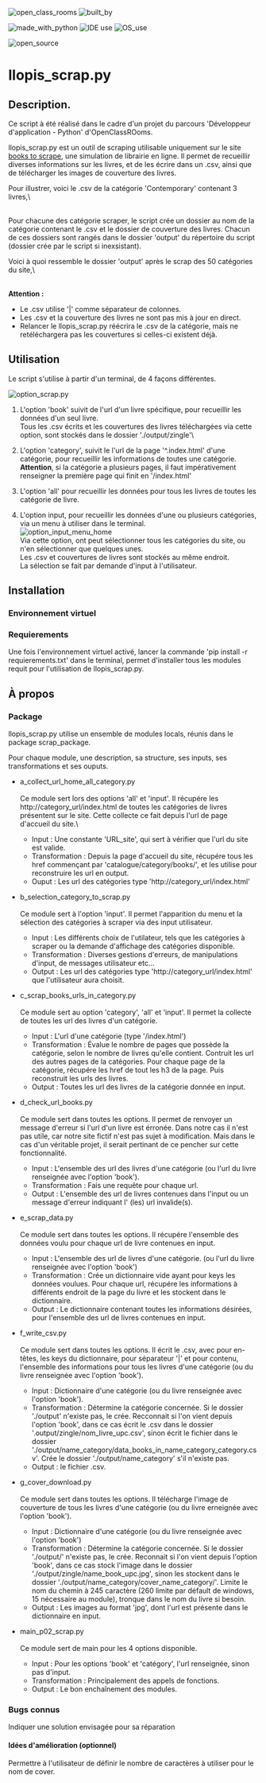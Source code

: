 ![open_class_rooms](https://img.shields.io/badge/OpenClassRooms-Project02-limegreen?labelColor=blueviolet&style=plastic)
![built_by](https://img.shields.io/badge/Built%20by-Developers%20%3Cgeoffrey_ll%3E-black?labelColor=orange&style=plastic)

![made_with_python](https://img.shields.io/badge/Made%20With-Python-darkgreen?logo=python&labelColor=red&style=plastic)
![IDE use](https://img.shields.io/badge/IDE%20use-PyCharm-darkgreen?logo=pycharm&labelColor=red&style=plastic)
![OS_use](https://img.shields.io/badge/OS%20use-Windows-blue?labelColor=red&style=plastic&logo=windows)

![open_source](https://img.shields.io/badge/licence-libre-darkkhaki?labelColor=red&style=plastic)


# llopis_scrap.py #

## Description. ##

Ce script à été réalisé dans le cadre d'un projet du parcours 'Développeur d'application - Python' d'OpenClassROoms.

llopis_scrap.py est un outil de scraping utilisable uniquement sur le site [books to scrape](http://books.toscrape.com/), une simulation de librairie en ligne. Il permet de recueillir diverses informations sur les livres, et de les écrire dans un .csv, ainsi que de télécharger les images de couverture des livres.

Pour illustrer, voici le .csv de la catégorie 'Contemporary' contenant 3 livres,\
<!--![csv_contemporary_category](readme/csv_contemporary.jpg)\-->
<!--et les diffentes couvertures récupérées.\-->
<!--![folder_contemporary_covers](readme/folder_contemporary_covers.jpg)-->

\
Pour chacune des catégorie scraper, le script crée un dossier au nom de la catégorie contenant le .csv et le dossier de couverture des livres. Chacun de ces dossiers sont rangés dans le dossier 'output' du répertoire du script (dossier crée par le script si inexsistant).

Voici à quoi ressemble le dossier 'output' après le scrap des 50 catégories du site,\
<!--![folder_output_all](readme/folder_output_all.jpg)\-->
<!--et le dossier contemporary.\-->
<!--![folder_contemporary](readme/folder_contemporary.jpg)-->

\
**Attention :**
- Le .csv utilise '|' comme séparateur de colonnes.
- Les .csv et la couverture des livres ne sont pas mis à jour en direct.
- Relancer le llopis_scrap.py réécrira le .csv de la catégorie, mais ne retéléchargera pas les couvertures si celles-ci existent déjà. 


## Utilisation ##

Le script s'utilise à partir d'un terminal, de 4 façons différentes.

![option_scrap.py](readme/option_scrap.py.jpg)
1. L'option 'book' suivit de l'url d'un livre spécifique, pour recueillir les données d'un seul livre.\
Tous les .csv écrits et les couvertures des livres téléchargées via cette option, sont stockés dans le dossier './output/zingle'\
<!--![two_books_of_contemporary_category_in_folder_zingle](readme/two_books_of_contemporary_category_in_folder_zingle.jpg)-->

2. L'option 'category', suivit le l'url de la page '^.index.html' d'une catégorie, pour recueillir les informations de toutes une catégorie.\
 **Attention**, si la catégorie a plusieurs pages, il faut impérativement renseigner la première page qui finit en '/index.html'
 
3. L'option 'all' pour recueillir les données pour tous les livres de toutes les catégorie de livre.

4. L'option input, pour recueillir les données d'une ou plusieurs catégories, via un menu à utiliser dans le terminal. \
![option_input_menu_home](readme/option_input_menu_home.jpg)\
Via cette option, ont peut sélectionner tous les catégories du site, ou n'en sélectionner que quelques unes.\
Les .csv et couvertures de livres sont stockés au même endroit.\
La sélection se fait par demande d'input à l'utilisateur.


## Installation ##

### Environnement virtuel ###

### Requierements ###

Une fois l'environnement virtuel activé, lancer la commande 'pip install -r requierements.txt' dans le terminal, permet d'installer tous les modules requit pour l'utilisation de llopis_scrap.py.


## À propos ##

### Package ###

llopis_scrap.py utilise un ensemble de modules locals, réunis dans le package scrap_package.

Pour chaque module, une description, sa structure, ses inputs, ses transformations et ses ouputs.

- a_collect_url_home_all_category.py\
\
Ce module sert lors des options 'all' et 'input'. Il récupére les http://category_url/index.html de toutes les catégories de livres présentent sur le site. Cette collecte ce fait depuis l'url de page d'accueil du site.\
    - Input : Une constante 'URL_site', qui sert à vérifier que l'url du site est valide.
    - Transformation : Depuis la page d'accueil du site, récupére tous les href commençant par 'catalogue/category/books/', et les utilise pour reconstruire les url en output.
    - Ouput : Les url des catégories type 'http://category_url/index.html'

- b_selection_category_to_scrap.py\
\
Ce module sert à l'option 'input'. Il permet l'apparition du menu et la sélection des catégories à scraper via des input utilisateur.
    - Input : Les différents choix de l'utilateur, tels que les catégories à scraper ou la demande d'affichage des catégories disponible.
    - Transformation : Diverses gestions d'erreurs, de manipulations d'input, de messages utilisateur etc…
    - Output : Les url des catégories type 'http://category_url/index.html' que l'utilisateur aura choisit.

- c_scrap_books_urls_in_category.py\
\
Ce module sert au option 'category', 'all' et 'input'. Il permet la collecte de toutes les url des livres d'un catégorie.
    - Input : L'url d'une catégorie (type '/index.html')
    - Transformation : Évalue le nombre de pages que possède la catégorie, selon le nombre de livres qu'elle contient. Contruit les url des autres pages de la catégories. Pour chaque page de la catégorie, récupére les href de tout les h3 de la page. Puis reconstruit les urls des livres.
    - Output : Toutes les url des livres de la catégorie donnée en input.

- d_check_url_books.py\
\
Ce module sert dans toutes les options. Il permet de renvoyer un message d'erreur si l'url d'un livre est érronée. Dans notre cas il n'est pas utile, car notre site fictif n'est pas sujet à modification. Mais dans le cas d'un véritable projet, il serait pertinant de ce pencher sur cette fonctionnalité.
    - Input : L'ensemble des url des livres d'une catégorie (ou l'url du livre renseignée avec l'option 'book').
    - Transformation : Fais une requête pour chaque url.
    - Output : L'ensemble des url de livres contenues dans l'input ou un message d'erreur indiquant l' (les) url invalide(s).

- e_scrap_data.py\
\
Ce module sert dans toutes les options. Il récupére l'ensemble des données voulu pour chaque url de livre contenues en input.
    - Input : L'ensemble des url de livres d'une catégorie. (ou l'url du livre renseignée avec l'option 'book') 
    - Transformation : Crée un dictionnaire vide ayant pour keys les données voulues. Pour chaque url, récupére les informations à différents endroit de la page du livre et les stockent dans le dictionnaire.
    - Output : Le dictionnaire contenant toutes les informations désirées, pour l'ensemble des url de livres contenues en input.

- f_write_csv.py\
\
Ce module sert dans toutes les options. Il écrit le .csv, avec pour en-têtes, les keys du dictionnaire, pour séparateur '|' et pour contenu, l'ensemble des informations pour tous les livres d'une catégorie (ou du livre renseignée avec l'option 'book').
    - Input : Dictionnaire d'une catégorie (ou du livre renseignée avec l'option 'book').
    - Transformation : Détermine la catégorie concernée. Si le dossier './output' n'existe pas, le crée. Recconnait si l'on vient depuis l'option 'book', dans ce cas écrit le .csv dans le dossier '.output/zingle/nom_livre_upc.csv', sinon écrit le fichier dans le dossier './output/name_category/data_books_in_name_category_category.csv'. Crée le dossier './output/name_category' s'il n'existe pas.
    - Output : le fichier .csv.

- g_cover_download.py\
\
Ce module sert dans toutes les options. Il télécharge l'image de couverture de tous les livres d'une catégorie (ou du livre erneignée avec l'option 'book').
    - Input : Dictionnaire d'une catégorie (ou du livre renseignée avec l'option 'book')
    - Transformation : Détermine la catégorie concernée. Si le dossier './output/' n'existe pas, le crée. Reconnait si l'on vient depuis l'option 'book', dans ce cas stock l'image dans le dossier './output/zingle/name_book_upc.jpg', sinon les stockent dans le dossier './output/name_category/cover_name_category/'. Limite le nom du chemin à 245 caractère (260 limite par défault de windows, 15 nécessaire au module), tronque dans le nom du livre si besoin.
    - Output : Les images au format 'jpg',  dont l'url est présente dans le dictionnaire en input.

- main_p02_scrap.py\
\
Ce module sert de main pour les 4 options disponible.
    - Input : Pour les options 'book' et 'catégory', l'url renseignée, sinon pas d'input.
    - Transformation : Principalement des appels de fonctions.
    - Output : Le bon enchaînement des modules.



### Bugs connus ###
Indiquer une solution envisagée pour sa réparation

#### Idées d'amélioration (optionnel) ###
Permettre à l'utilisateur de définir le nombre de caractères à utiliser
pour le nom de cover.

